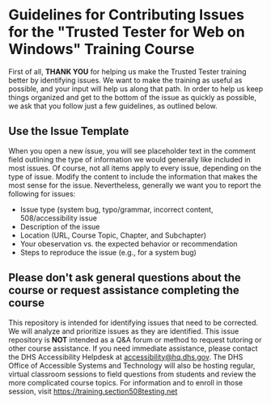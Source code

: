 # Guidelines for Contributing Issues for the "Trusted Tester for Web on Windows" Training Course
First of all, **THANK YOU** for helping us make the Trusted Tester training better by identifying issues. We want to make the training as useful as possible, and your input will help us along that path. In order to help us keep things organized and get to the bottom of the issue as quickly as possible, we ask that you follow just a few guidelines, as outlined below.

## Use the Issue Template
When you open a new issue, you will see placeholder text in the comment field outlining the type of information we would generally like included in most issues. Of course, not all items apply to every issue, depending on the type of issue. Modify the content to include the information that makes the most sense for the issue. Nevertheless, generally we want you to report the following for issues:
* Issue type (system bug, typo/grammar, incorrect content, 508/accessibility issue
* Description of the issue
* Location (URL, Course Topic, Chapter, and Subchapter)
* Your obeservation vs. the expected behavior or recommendation
* Steps to reproduce the issue (e.g., for a system bug)

## Please don't ask general questions about the course or request assistance completing the course
This repository is intended for identifying issues that need to be corrected. We will analyze and prioritize issues as they are identified. This issue repository is **NOT** intended as a Q&A forum or method to request tutoring or other course assistance. If you need immediate assistance, please contact the DHS Accessibility Helpdesk at accessibility@hq.dhs.gov. The DHS Office of Accessible Systems and Technology will also be hosting regular, virtual classroom sessions to field questions from students and review the more complicated course topics. For information and to enroll in those session, visit https://training.section508testing.net
